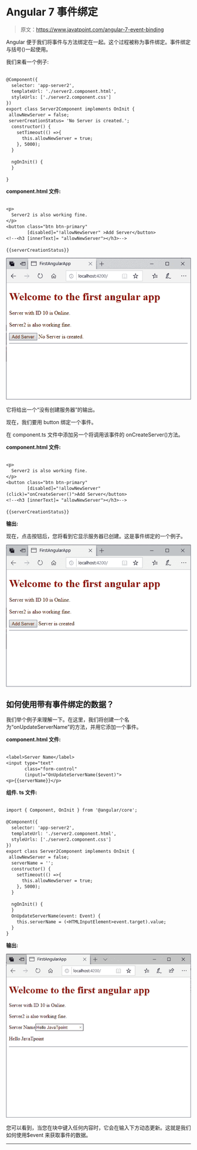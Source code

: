 # Angular 7 事件绑定

> 原文：<https://www.javatpoint.com/angular-7-event-binding>

Angular 便于我们将事件与方法绑定在一起。这个过程被称为事件绑定。事件绑定与括号()一起使用。

我们来看一个例子:

```

@Component({
  selector: 'app-server2',
  templateUrl: './server2.component.html',
  styleUrls: ['./server2.component.css']
})
export class Server2Component implements OnInit {
 allowNewServer = false;
 serverCreationStatus= 'No Server is created.';
  constructor() {
    setTimeout(() =>{
      this.allowNewServer = true;
    }, 5000);
  }

  ngOnInit() {
  }

}

```

**component.html 文件:**

```

<p>
  Server2 is also working fine.
</p>
<button class="btn btn-primary"
        [disabled]="!allowNewServer" >Add Server</button>
<!--<h3 [innerText]= "allowNewServer"></h3>-->

{{serverCreationStatus}}

```

![Angular 7 Event Binding](img/8f48d0e134d1c98dffc22fa5ce8d1b07.png)

它将给出一个“没有创建服务器”的输出。

现在，我们要用 button 绑定一个事件。

在 component.ts 文件中添加另一个将调用该事件的 onCreateServer()方法。

**component.html 文件:**

```

<p>
  Server2 is also working fine.
</p>
<button class="btn btn-primary"
        [disabled]="!allowNewServer"
(click)="onCreateServer()">Add Server</button>
<!--<h3 [innerText]= "allowNewServer"></h3>-->

{{serverCreationStatus}}

```

**输出:**

现在，点击按钮后，您将看到它显示服务器已创建。这是事件绑定的一个例子。

![Angular 7 Event Binding](img/72ba60909c3dccfa70f9afed3866a006.png)

## 如何使用带有事件绑定的数据？

我们举个例子来理解一下。在这里，我们将创建一个名为“onUpdateServerName”的方法，并用它添加一个事件。

**component.html 文件:**

```

<label>Server Name</label>
<input type="text"
       class="form-control"
       (input)="OnUpdateServerName($event)">
<p>{{serverName}}</p>

```

**组件. ts 文件:**

```

import { Component, OnInit } from '@angular/core';

@Component({
  selector: 'app-server2',
  templateUrl: './server2.component.html',
  styleUrls: ['./server2.component.css']
})
export class Server2Component implements OnInit {
 allowNewServer = false;
  serverName = '';
  constructor() {
    setTimeout(() =>{
      this.allowNewServer = true;
    }, 5000);
  }

  ngOnInit() {
  }
  OnUpdateServerName(event: Event) {
    this.serverName = (<HTMLInputElement>event.target).value;
  }
}

```

**输出:**

![Angular 7 Event Binding](img/98b1e6e6b47d7ba04503b2eeda60941c.png)

您可以看到，当您在块中键入任何内容时，它会在输入下方动态更新。这就是我们如何使用$event 来获取事件的数据。

* * *